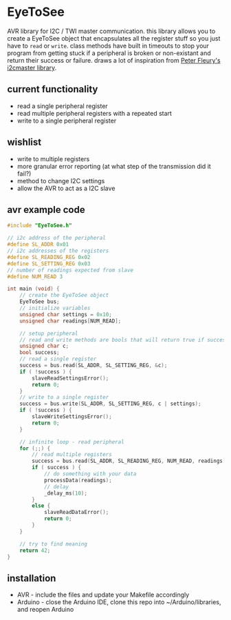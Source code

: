 # EyeToSee
AVR library for I2C / TWI  master communication. this library allows you to create a EyeToSee object that encapsulates all the register stuff so you just have to `read` or `write`. class methods have built in timeouts to stop your program from getting stuck if a peripheral is broken or non-existant and return their success or failure. draws a lot of inspiration from [Peter Fleury's i2cmaster library](http://homepage.hispeed.ch/peterfleury/avr-software.html).

## current functionality
* read a single peripheral register
* read multiple peripheral registers with a repeated start
* write to a single peripheral register

## wishlist
* write to multiple registers
* more granular error reporting (at what step of the transmission did it fail?)
* method to change I2C settings
* allow the AVR to act as a I2C slave

## avr example code

```c++
#include "EyeToSee.h"

// i2c address of the peripheral
#define SL_ADDR 0x01
// i2c addresses of the registers
#define SL_READING_REG 0x02
#define SL_SETTING_REG 0x03
// number of readings expected from slave
#define NUM_READ 3

int main (void) {
    // create the EyeToSee object
    EyeToSee bus;
    // initialize variables
    unsigned char settings = 0x10;
    unsigned char readings[NUM_READ];

    // setup peripheral
    // read and write methods are bools that will return true if successful
    unsigned char c;
    bool success;
    // read a single register
    success = bus.read(SL_ADDR, SL_SETTING_REG, &c);
    if ( !success ) {
        slaveReadSettingsError();
        return 0;
    }
    // write to a single register
    success = bus.write(SL_ADDR, SL_SETTING_REG, c | settings);
    if ( !success ) {
        slaveWriteSettingsError();
        return 0;
    }

    // infinite loop - read peripheral
    for (;;) {
        // read multiple registers
        success = bus.read(SL_ADDR, SL_READING_REG, NUM_READ, readings);
        if ( success ) {
            // do something with your data
            processData(readings);
            // delay
            _delay_ms(10);
        }
        else {
            slaveReadDataError();
            return 0;
        }
    }

    // try to find meaning
    return 42;
} 
```

## installation
* AVR - include the files and update your Makefile accordingly
* Arduino - close the Arduino IDE, clone this repo into ~/Arduino/libraries, and reopen Arduino
